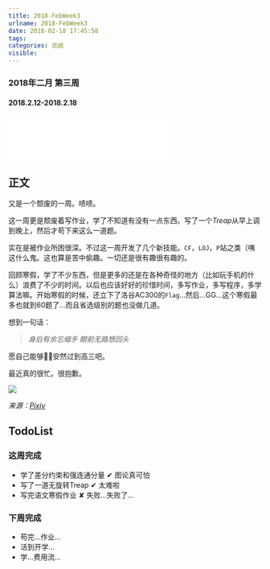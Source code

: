 ```yaml
---
title: 2018-FebWeek3
urlname: 2018-FebWeek3
date: 2018-02-18 17:45:58
tags:
categories: 总结
visible:
---
```


### 2018年二月 第三周
#### 2018.2.12-2018.2.18
<!-- more -->

<iframe frameborder="no" border="0" marginwidth="0" marginheight="0" width=330 height=86 src="//music.163.com/outchain/player?type=2&id=26672926&auto=0&height=66"></iframe>

## 正文

又是一个颓废的一周。啧啧。

这一周更是颓废着写作业，学了不知道有没有一点东西。写了一个$Treap$从早上调到晚上，然后才苟下来这么一道题。

实在是被作业所困很深。不过这一周开发了几个新技能。`CF`，`LOJ`，`P`站之类（咦这什么鬼。这也算是苦中偷趣。一切还是很有趣很有趣的。

回顾寒假，学了不少东西，但是更多的还是在各种奇怪的地方（比如玩手机的什么）浪费了不少的时间。以后也应该好好的珍惜时间，多写作业，多写程序，多学算法嘛。开始寒假的时候，还立下了洛谷AC300的`Flag`...然后...GG...这个寒假最多也就到60题了...而且省选级别的题也没做几道。

想到一句话：

> *身后有余忘缩手 眼前无路想回头*

愿自己能够安然过到高三吧。

最近真的很忙。很抱歉。

![](title.jpg)

*来源：[Pixiv](https://www.pixiv.net/member_illust.php?mode=medium&illust_id=59959101)*

## TodoList

### 这周完成

+ 学了差分约束和强连通分量 ✔ 图论真可怕
+ 写了一道无旋转Treap  ✔ 太难啦
+ 写完语文寒假作业 ✘ 失败...失败了...

### 下周完成

+ 苟完...作业...
+ 活到开学...
+ 学...费用流...
